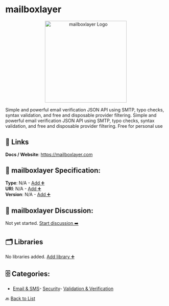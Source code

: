# mailboxlayer
<p align="center">
    <img width="256" src="https://raw.githubusercontent.com/apis-list/apis-list/main/apis/mailboxlayer/logo_256x256.png" alt="mailboxlayer Logo"/>
</p>
Simple and powerful email verification JSON API using SMTP, typo checks, syntax validation, and free and disposable provider filtering. Simple and powerful email verification JSON API using SMTP, typo checks, syntax validation, and free and disposable provider filtering.  Free for personal use

##  🔗 Links
**Docs / Website**: https://mailboxlayer.com

## 🧬 mailboxlayer Specification:
**Type**: N/A - [Add ➕](https://github.com/apis-list/apis-list/edit/main/apis.yaml#L23501)  
**URI**: N/A - [Add ➕](https://github.com/apis-list/apis-list/edit/main/apis.yaml#L23501)  
**Version**: N/A - [Add ➕](https://github.com/apis-list/apis-list/edit/main/apis.yaml#L23501)

## 💬 mailboxlayer Discussion:
Not yet started. [Start discussion ➡️](https://github.com/apis-list/apis-list/discussions/new)

## 🗂️ Libraries

No libraries added. [Add library ➕](https://github.com/apis-list/apis-list/edit/main/apis.yaml#L23501)    


## 🗄️ Categories:
- [Email & SMS](https://github.com/apis-list/apis-list#email--sms-)- [Security](https://github.com/apis-list/apis-list#security-)- [Validation & Verification](https://github.com/apis-list/apis-list#validation--verification-)

🔙  [Back to List](https://github.com/apis-list/apis-list)
